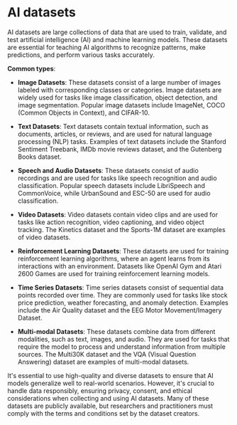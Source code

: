 # AI datasets

AI datasets are large collections of data that are used to train, validate, and test artificial intelligence (AI) and machine learning models. These datasets are essential for teaching AI algorithms to recognize patterns, make predictions, and perform various tasks accurately.

**Common types**:

* **Image Datasets**: These datasets consist of a large number of images labeled with corresponding classes or categories. Image datasets are widely used for tasks like image classification, object detection, and image segmentation. Popular image datasets include ImageNet, COCO (Common Objects in Context), and CIFAR-10.

* **Text Datasets**: Text datasets contain textual information, such as documents, articles, or reviews, and are used for natural language processing (NLP) tasks. Examples of text datasets include the Stanford Sentiment Treebank, IMDb movie reviews dataset, and the Gutenberg Books dataset.

* **Speech and Audio Datasets**: These datasets consist of audio recordings and are used for tasks like speech recognition and audio classification. Popular speech datasets include LibriSpeech and CommonVoice, while UrbanSound and ESC-50 are used for audio classification.

* **Video Datasets**: Video datasets contain video clips and are used for tasks like action recognition, video captioning, and video object tracking. The Kinetics dataset and the Sports-1M dataset are examples of video datasets.

* **Reinforcement Learning Datasets**: These datasets are used for training reinforcement learning algorithms, where an agent learns from its interactions with an environment. Datasets like OpenAI Gym and Atari 2600 Games are used for training reinforcement learning models.

* **Time Series Datasets**: Time series datasets consist of sequential data points recorded over time. They are commonly used for tasks like stock price prediction, weather forecasting, and anomaly detection. Examples include the Air Quality dataset and the EEG Motor Movement/Imagery Dataset.

* **Multi-modal Datasets**: These datasets combine data from different modalities, such as text, images, and audio. They are used for tasks that require the model to process and understand information from multiple sources. The Multi30K dataset and the VQA (Visual Question Answering) dataset are examples of multi-modal datasets.

It's essential to use high-quality and diverse datasets to ensure that AI models generalize well to real-world scenarios. However, it's crucial to handle data responsibly, ensuring privacy, consent, and ethical considerations when collecting and using AI datasets. Many of these datasets are publicly available, but researchers and practitioners must comply with the terms and conditions set by the dataset creators.